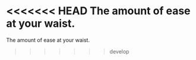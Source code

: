 
<<<<<<< HEAD
The amount of ease at your waist.
=======
The amount of ease at your waist.
>>>>>>> develop
